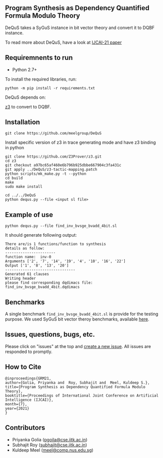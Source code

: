 ## Program Synthesis as Dependency Quantified Formula Modulo Theory
DeQuS takes a SyGuS instance in bit vector theory and convert it to DQBF instance. 

To read more about DeQuS, have a look at [IJCAI-21 paper](https://arxiv.org/pdf/2105.09221.pdf)

## Requiremnents to run

* Python 2.7+

To install the required libraries, run:

```
python -m pip install -r requirements.txt
```
DeQuS depends on:

[z3](https://github.com/Z3Prover/z3) to convert to DQBF.

## Installation

``` 
git clone https://github.com/meelgroup/DeQuS
```
Install specific version of z3 in trace generating mode and have z3 binding in python
```
git clone https://github.com/Z3Prover/z3.git
cd z3
git checkout a97bc65af460e6b796b925dbbe667904c3fa431c
git apply ../DeQuS/z3-tactic-mapping.patch
python scripts/mk_make.py -t --python
cd build
make
sudo make install
```
```
cd ../../DeQuS
python dequs.py --file <input sl file>
```
## Example of use

```
python dequs.py --file find_inv_bvsge_bvadd_4bit.sl
```
It should generate following output:

```
There are/is 1 functions/function to synthesis
details as follow:
-----------------------
function name:  inv-0
Arguments ['2', '7', '14', '19', '4', '10', '16', '22']
Output ['1', '8', '13', '20']
--------------------------------
Generated 61 clauses
Writing header
please find corresponding dqdimacs file: find_inv_bvsge_bvadd_4bit.dqdimacs
```

## Benchmarks

A single benchmark `find_inv_bvsge_bvadd_4bit.sl` is provide for the testing purpose. We used SyGuS bit vector theroy benchmarks, available [here](https://github.com/SyGuS-Org/benchmarks/tree/master/lib/General_Track).

## Issues, questions, bugs, etc.
Please click on "issues" at the top and [create a new issue](https://github.com/meelgroup/manthan/issues). All issues are responded to promptly.

## How to Cite
```
@inproceedings{GRM21,
author={Golia, Priyanka and  Roy, Subhajit and  Meel, Kuldeep S.},
title={Program Synthesis as Dependency Quantified Formula Modulo Theory},
booktitle={Proceedings of International Joint Conference on Artificial Intelligence (IJCAI)},
month={7},
year={2021}
}
```
## Contributors
* Priyanka Golia (pgoila@cse.iitk.ac.in)
* Subhajit Roy (subhajit@cse.iitk.ac.in)
* Kuldeep Meel (meel@comp.nus.edu.sg)

